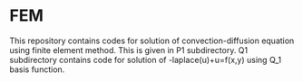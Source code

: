 # FEM
This repository contains codes for solution of convection-diffusion equation using finite element method. This is given in P1 subdirectory. Q1 subdirectory contains code for solution of -laplace(u)+u=f(x,y) using Q_1 basis function. 
